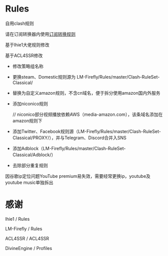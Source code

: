 # Rules
自用clash规则

请在订阅转换器内使用[订阅转换规则](https://raw.githubusercontent.com/zy41501/Rules/main/%E8%A7%84%E5%88%99/%E8%AE%A2%E9%98%85%E8%BD%AC%E6%8D%A2%E8%A7%84%E5%88%99.ini)

基于lhie1大佬规则修改

基于ACL4SSR修改

- 修改策略组名称
- 更换steam、Domestic规则源为 LM-Firefly/Rules/master/Clash-RuleSet-Classical/
- 替换为自定义amazon规则，不含cn域名，便于拆分使用amazon国内外服务
- 添加niconico规则 
 
   // niconico部分视频播放依赖AWS（media-amazon.com），该条域名添加在amazon规则下
- 添加Twitter、Facebook规则源（LM-Firefly/Rules/master/Clash-RuleSet-Classical/PROXY/），并与Telegram、Discord合并入SNS
- 添加Adblock（LM-Firefly/Rules/master/Clash-RuleSet-Classical/Adblock/）
- 去除部分重复规则

因谷歌ip定位问题YouTube premium易失效，需要经常更换ip，youtube及youtube music单独拆出

# 感谢

lhie1 / Rules

LM-Firefly / Rules

ACL4SSR / ACL4SSR

DivineEngine / Profiles
